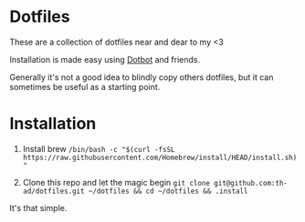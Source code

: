# Dotfiles
These are a collection of dotfiles near and dear to my <3

Installation is made easy using [Dotbot](https://github.com/anishathalye/dotbot) and friends.

Generally it's not a good idea to blindly copy others dotfiles, but it can sometimes be useful as a starting point.

# Installation

1. Install brew
`/bin/bash -c "$(curl -fsSL https://raw.githubusercontent.com/Homebrew/install/HEAD/install.sh)"`

2. Clone this repo and let the magic begin
`git clone git@github.com:th-ad/dotfiles.git ~/dotfiles && cd ~/dotfiles && .install`

It's that simple.
